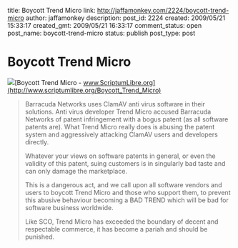 title: Boycott Trend Micro
link: http://jaffamonkey.com/2224/boycott-trend-micro
author: jaffamonkey
description: 
post_id: 2224
created: 2009/05/21 15:33:17
created_gmt: 2009/05/21 16:33:17
comment_status: open
post_name: boycott-trend-micro
status: publish
post_type: post

# Boycott Trend Micro

![](http://www.scriptumlibre.org/Boycott_Trend_Micro?action=AttachFile&do=get&target=boycott_trend_micro_dweil_1_rgb_l.png)[Boycott Trend Micro - www.ScriptumLibre.org](http://www.scriptumlibre.org/Boycott_Trend_Micro)

> Barracuda Networks uses ClamAV anti virus software in their solutions. Anti virus developer Trend Micro accused Barracuda Networks of patent infringement with a bogus patent (as all software patents are). What Trend Micro really does is abusing the patent system and aggressively attacking ClamAV users and developers directly.
> 
> Whatever your views on software patents in general, or even the validity of this patent, suing customers is in singularly bad taste and can only damage the marketplace.
> 
> This is a dangerous act, and we call upon all software vendors and users to boycott Trend Micro and those who support them, to prevent this abusive behaviour becoming a BAD TREND which will be bad for software business worldwide.
> 
> Like SCO, Trend Micro has exceeded the boundary of decent and respectable commerce, it has become a pariah and should be punished.